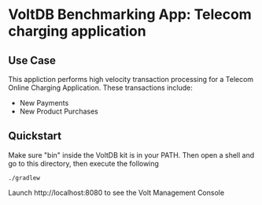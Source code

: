 # VoltDB Benchmarking App: Telecom charging application

Use Case
--------
This appliction performs high velocity transaction processing for a Telecom Online Charging Application. These transactions include: 

- New Payments
- New Product Purchases

Quickstart
------------
Make sure "bin" inside the VoltDB kit is in your PATH. Then open a shell and go to this directory, then execute the following

	./gradlew

Launch http://localhost:8080 to see the Volt Management Console
